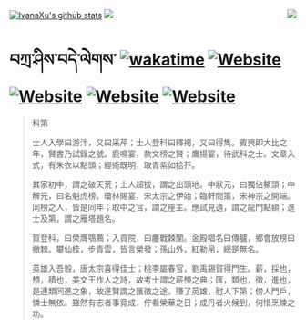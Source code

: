 [![IvanaXu's github stats](https://github-readme-stats.vercel.app/api?username=IvanaXu&theme=codeSTACKr)](https://github.com/anuraghazra/github-readme-stats)
<img align="right" src="https://github-readme-stats.vercel.app/api/top-langs/?username=IvanaXu&langs_count=8&theme=codeSTACKr" />
<img src="https://github-readme-stats.vercel.app/api/wakatime?username=IvanaXu&layout=compact&langs_count=8&theme=codeSTACKr&custom_title=Programming&nbsp;Times&nbsp;(Since&nbsp;Jul.29.2021)&range=all_time" />
# བཀྲ་ཤིས་བདེ་ལེགས་	[![wakatime](https://wakatime.com/badge/user/5043ee4a-e361-4607-9d47-d557f2005d05.svg)](https://wakatime.com/@5043ee4a-e361-4607-9d47-d557f2005d05)	[![Website](https://img.shields.io/website?label=tianchi&up_color=orange&up_message=IvanaXu&url=https%3A%2F%2Fshields.io)](https://tianchi.aliyun.com/home/science/scienceDetail?userId=1095279182618)	[![Website](https://img.shields.io/website?label=yuque&up_color=green&up_message=IvanaXu&url=https%3A%2F%2Fshields.io)](https://www.yuque.com/ivanaxu)	[![Website](https://img.shields.io/website?label=leetcode&up_color=yellow&up_message=IvanaXu&url=https%3A%2F%2Fshields.io)](https://leetcode.cn/u/ivanaxu)	[![Website](https://img.shields.io/website?label=aistudio&up_color=violet&up_message=IvanaXu&url=https%3A%2F%2Fshields.io)](https://aistudio.baidu.com/aistudio/personalcenter/thirdview/979775)
> 科第
> 
> 士人入學曰游泮，又曰采芹；士人登科曰釋褐，又曰得雋。賓興即大比之年，賢書乃試錄之號。鹿鳴宴，款文榜之賢；鷹揚宴，待武科之士。文章入式，有朱衣以點頭；經術既明，取青紫如拾芥。
> 
> 其家初中，謂之破天荒；士人超拔，謂之出頭地。中狀元，曰獨佔鰲頭；中解元，曰名魁虎榜。瓊林賜宴，宋太宗之伊始；臨軒問策，宋神宗之開端。同榜之人，皆是同年；取中之官，謂之座主。應試見遺，謂之龍門點額；進士及第，謂之雁塔題名。
> 
> 賀登科，曰榮膺鶚薦；入貢院，曰鏖戰棘闈。金殿唱名曰傳臚，鄉會放榜曰撤棘。攀仙桂，步青雲，皆言榮發；孫山外，紅勒帛，總是無名。
> 
> 英雄入吾彀，唐太宗喜得佳士；桃李屬春官，劉禹錫賀得門生。薪，採也，槱，積也，美文王作人之詩，故考士謂之薪槱之典；匯，類也，徵，進也，是連類同進之象，故進賢謂之匯徵之途。賺了英雄，慰人下第；傍人門戶，憐士無依。雖然有志者事竟成，佇看榮華之日；成丹者火候到，何惜烹煉之功。
>

